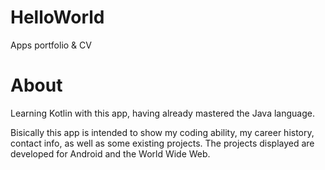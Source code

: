 # HelloWorld
Apps portfolio &amp; CV
# About
Learning Kotlin with this app, having already mastered the Java language.

Bisically this app is intended to show my coding ability, my career history, contact info, as well as some existing projects.
The projects displayed are developed for Android and the World Wide Web.
